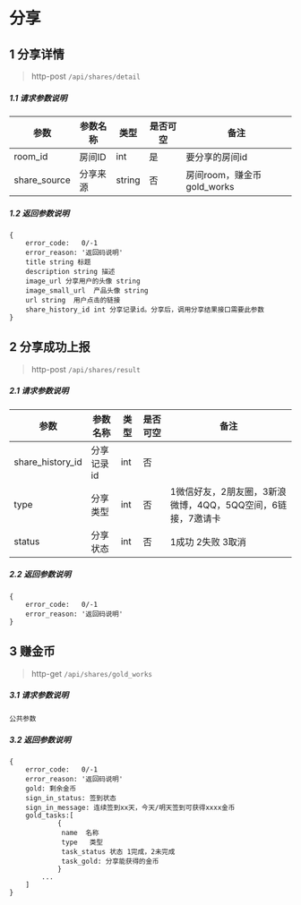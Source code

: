# 分享

## 1 分享详情

> http-post ```/api/shares/detail```

##### 1.1 请求参数说明

|参数|参数名称|类型|是否可空|备注
|---|---|---|---|---
|room_id|房间ID|int|是|要分享的房间id|
|share_source|分享来源|string|否|房间room，赚金币gold_works|

##### 1.2 返回参数说明
```
{
    error_code:   0/-1  
    error_reason: '返回码说明'    
    title string 标题
    description string 描述
    image_url 分享用户的头像 string
    image_small_url  产品头像 string
    url string  用户点击的链接
    share_history_id int 分享记录id。分享后，调用分享结果接口需要此参数
}
```

## 2 分享成功上报 

> http-post ```/api/shares/result```

##### 2.1 请求参数说明

|参数|参数名称|类型|是否可空|备注
|---|---|---|---|---
|share_history_id|分享记录id|int|否||
|type|分享类型|int|否|1微信好友，2朋友圈，3新浪微博，4QQ，5QQ空间，6链接，7邀请卡
|status|分享状态|int|否|1成功 2失败 3取消|

##### 2.2 返回参数说明
```
{
    error_code:   0/-1  
    error_reason: '返回码说明'    
}
```

## 3 赚金币

> http-get ```/api/shares/gold_works```

##### 3.1 请求参数说明

```
公共参数
```

##### 3.2 返回参数说明
```
{
    error_code:   0/-1  
    error_reason: '返回码说明'    
    gold: 剩余金币
    sign_in_status: 签到状态
    sign_in_message: 连续签到xx天，今天/明天签到可获得xxxx金币
    gold_tasks:[
            {
             name  名称
             type   类型
             task_status 状态 1完成，2未完成
             task_gold: 分享能获得的金币
            }
        ...
    ]
}
```